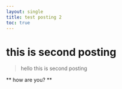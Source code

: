 ```yaml
---
layout: single
title: test posting 2
toc: true
---
```


# this is second posting

> hello this is second posting

** how are you? **